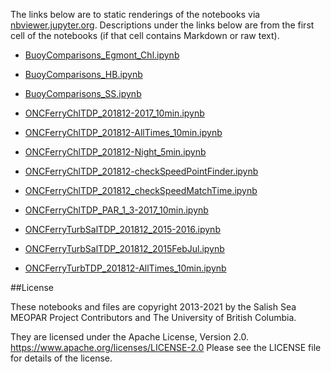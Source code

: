 The links below are to static renderings of the notebooks via
[nbviewer.jupyter.org](https://nbviewer.jupyter.org/).
Descriptions under the links below are from the first cell of the notebooks
(if that cell contains Markdown or raw text).

* [BuoyComparisons_Egmont_Chl.ipynb](https://nbviewer.jupyter.org/github/SalishSeaCast/analysis-elise-2/blob/master/notebooks/AdlEvalFigs/inSituChl/BuoyComparisons_Egmont_Chl.ipynb)  
    
* [BuoyComparisons_HB.ipynb](https://nbviewer.jupyter.org/github/SalishSeaCast/analysis-elise-2/blob/master/notebooks/AdlEvalFigs/inSituChl/BuoyComparisons_HB.ipynb)  
    
* [BuoyComparisons_SS.ipynb](https://nbviewer.jupyter.org/github/SalishSeaCast/analysis-elise-2/blob/master/notebooks/AdlEvalFigs/inSituChl/BuoyComparisons_SS.ipynb)  
    
* [ONCFerryChlTDP_201812-2017_10min.ipynb](https://nbviewer.jupyter.org/github/SalishSeaCast/analysis-elise-2/blob/master/notebooks/AdlEvalFigs/inSituChl/ONCFerryChlTDP_201812-2017_10min.ipynb)  
    
* [ONCFerryChlTDP_201812-AllTimes_10min.ipynb](https://nbviewer.jupyter.org/github/SalishSeaCast/analysis-elise-2/blob/master/notebooks/AdlEvalFigs/inSituChl/ONCFerryChlTDP_201812-AllTimes_10min.ipynb)  
    
* [ONCFerryChlTDP_201812-Night_5min.ipynb](https://nbviewer.jupyter.org/github/SalishSeaCast/analysis-elise-2/blob/master/notebooks/AdlEvalFigs/inSituChl/ONCFerryChlTDP_201812-Night_5min.ipynb)  
    
* [ONCFerryChlTDP_201812-checkSpeedPointFinder.ipynb](https://nbviewer.jupyter.org/github/SalishSeaCast/analysis-elise-2/blob/master/notebooks/AdlEvalFigs/inSituChl/ONCFerryChlTDP_201812-checkSpeedPointFinder.ipynb)  
    
* [ONCFerryChlTDP_201812_checkSpeedMatchTime.ipynb](https://nbviewer.jupyter.org/github/SalishSeaCast/analysis-elise-2/blob/master/notebooks/AdlEvalFigs/inSituChl/ONCFerryChlTDP_201812_checkSpeedMatchTime.ipynb)  
    
* [ONCFerryChlTDP_PAR_1_3-2017_10min.ipynb](https://nbviewer.jupyter.org/github/SalishSeaCast/analysis-elise-2/blob/master/notebooks/AdlEvalFigs/inSituChl/ONCFerryChlTDP_PAR_1_3-2017_10min.ipynb)  
    
* [ONCFerryTurbSalTDP_201812_2015-2016.ipynb](https://nbviewer.jupyter.org/github/SalishSeaCast/analysis-elise-2/blob/master/notebooks/AdlEvalFigs/inSituChl/ONCFerryTurbSalTDP_201812_2015-2016.ipynb)  
    
* [ONCFerryTurbSalTDP_201812_2015FebJul.ipynb](https://nbviewer.jupyter.org/github/SalishSeaCast/analysis-elise-2/blob/master/notebooks/AdlEvalFigs/inSituChl/ONCFerryTurbSalTDP_201812_2015FebJul.ipynb)  
    
* [ONCFerryTurbTDP_201812-AllTimes_10min.ipynb](https://nbviewer.jupyter.org/github/SalishSeaCast/analysis-elise-2/blob/master/notebooks/AdlEvalFigs/inSituChl/ONCFerryTurbTDP_201812-AllTimes_10min.ipynb)  
    

##License

These notebooks and files are copyright 2013-2021
by the Salish Sea MEOPAR Project Contributors
and The University of British Columbia.

They are licensed under the Apache License, Version 2.0.
https://www.apache.org/licenses/LICENSE-2.0
Please see the LICENSE file for details of the license.

